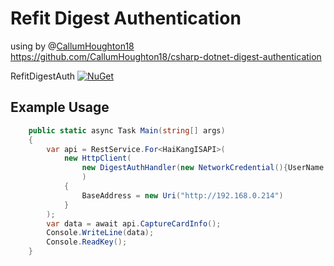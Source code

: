 # Refit  Digest Authentication  
using by @[CallumHoughton18](https://github.com/CallumHoughton18)  https://github.com/CallumHoughton18/csharp-dotnet-digest-authentication

RefitDigestAuth [![NuGet](https://img.shields.io/nuget/v/RefitDigestAuth.svg?style=flat-square)](https://www.nuget.org/packages/RefitDigestAuth)



## Example Usage

```c#
    public static async Task Main(string[] args)
    {
        var api = RestService.For<HaiKangISAPI>(
            new HttpClient(
                new DigestAuthHandler(new NetworkCredential(){UserName = "admin",Password = "xxxxx"})
                )
            {
                BaseAddress = new Uri("http://192.168.0.214")
            }
        );
        var data = await api.CaptureCardInfo();
        Console.WriteLine(data);
        Console.ReadKey();
    }
```

